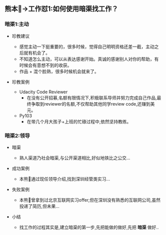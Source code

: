 ## 熊本🐻->工作怼1:如何使用暗渠找工作？

### 暗渠1:主动

- 珍教建议
    + 感觉主动一下挺重要的，很多时候，觉得自己明明资格还差一截，主动之后就有机会了。
    + 不知道怎么主动，可以从表达感谢开始。真诚的感谢别人对你的帮助，有时候会有意想不到的收获。
    + 作品 + 混个脸熟，很多时候机会就来了。

- 珍教案例
    + Udacity Code Reviewer
        * 在没有公开招募,名额有限情况下,积极联系导师并努力完成自己作品,最终争取到reviewer的名额,不仅帮助其他同学review code,还赚到美元。
    + Py103
        * 在带几个月大孩子+上班的忙碌过程中,依然坚持教练。   

### 暗渠2:领导

- 暗渠
    + 熟人渠道乃社会暗渠,与公开渠道相比,好似地铁比之公交...

- 成功案例
    + 本熊🐻通过现任领导介绍,找到深圳经管类实习...

- 失败案例
    + 本熊🐻曾拿到过北京互联网实习offer,但在深圳没有熟悉的互联网公司,虽然投递了简历,但未果...

- 小结
    + 找工作的过程其实是,建立暗渠的第一步,先把能做的做好,先把 **暗渠** 做好..

